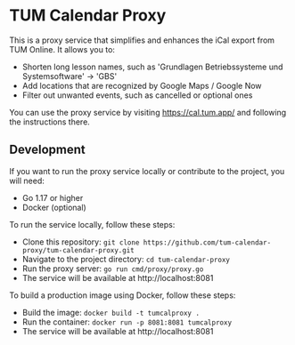 # TUM Calendar Proxy

This is a proxy service that simplifies and enhances the iCal export from TUM Online. It allows you to:

- Shorten long lesson names, such as 'Grundlagen Betriebssysteme und Systemsoftware' → 'GBS'
- Add locations that are recognized by Google Maps / Google Now
- Filter out unwanted events, such as cancelled or optional ones

You can use the proxy service by visiting https://cal.tum.app/ and following the instructions there. 

## Development
If you want to run the proxy service locally or contribute to the project, you will need:

- Go 1.17 or higher
- Docker (optional)

To run the service locally, follow these steps:

- Clone this repository: `git clone https://github.com/tum-calendar-proxy/tum-calendar-proxy.git`
- Navigate to the project directory: `cd tum-calendar-proxy`
- Run the proxy server: `go run cmd/proxy/proxy.go`
- The service will be available at http://localhost:8081

To build a production image using Docker, follow these steps:

- Build the image: `docker build -t tumcalproxy .`
- Run the container: `docker run -p 8081:8081 tumcalproxy`
- The service will be available at http://localhost:8081
